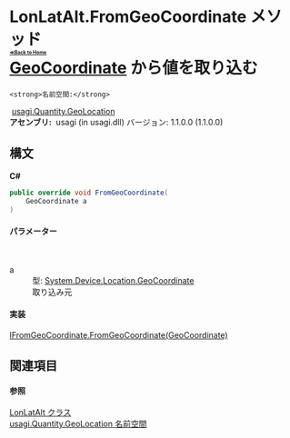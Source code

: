 # LonLatAlt.FromGeoCoordinate メソッド <div style="font-size:30%"><a href="https://github.com/usagi/usagi.cs/blob/master/docs/Home.md">≪Back to Home</a></div><a href="http://msdn2.microsoft.com/ja-jp/library/ee425989" target="_blank">GeoCoordinate</a> から値を取り込む


    <strong>名前空間:</strong>
&nbsp;<a href="N_usagi_Quantity_GeoLocation.md">usagi.Quantity.GeoLocation</a><br /><strong>アセンブリ:</strong>
&nbsp;usagi (in usagi.dll) バージョン: 1.1.0.0 (1.1.0.0)

## 構文

**C#**<br />
``` C#
public override void FromGeoCoordinate(
	GeoCoordinate a
)
```


#### パラメーター
&nbsp;<dl><dt>a</dt><dd>型: <a href="http://msdn2.microsoft.com/ja-jp/library/ee425989" target="_blank">System.Device.Location.GeoCoordinate</a><br />取り込み元</dd></dl>

#### 実装
<a href="M_usagi_Quantity_GeoLocation_IFromGeoCoordinate_FromGeoCoordinate.md">IFromGeoCoordinate.FromGeoCoordinate(GeoCoordinate)</a><br />

## 関連項目


#### 参照
<a href="T_usagi_Quantity_GeoLocation_LonLatAlt.md">LonLatAlt クラス</a><br /><a href="N_usagi_Quantity_GeoLocation.md">usagi.Quantity.GeoLocation 名前空間</a><br />
